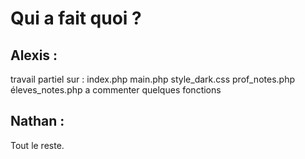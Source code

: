 # Qui a fait quoi ?

## Alexis :
travail partiel sur :
    index.php
    main.php
    style_dark.css
    prof_notes.php
    éleves_notes.php
a commenter quelques fonctions


## Nathan :

Tout le reste.
